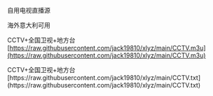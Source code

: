 自用电视直播源<p>海外意大利可用</p>CCTV+全国卫视+地方台 [https://raw.githubusercontent.com/jack19810/xlyz/main/CCTV.m3u](https://raw.githubusercontent.com/jack19810/xlyz/main/CCTV.m3u)</p>
<p>CCTV+全国卫视+地方台 [https://raw.githubusercontent.com/jack19810/xlyz/main/CCTV.txt](https://raw.githubusercontent.com/jack19810/xlyz/main/CCTV.txt)</p>
